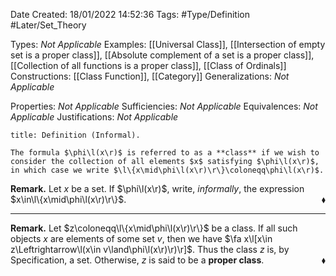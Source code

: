<div class="topSpace"></div>

Date Created: 18/01/2022 14:52:36
Tags: #Type/Definition #Later/Set_Theory

Types: _Not Applicable_
Examples: [[Universal Class]], [[Intersection of empty set is a proper class]], [[Absolute complement of a set is a proper class]], [[Collection of all functions is a proper class]], [[Class of Ordinals]]
Constructions: [[Class Function]], [[Category]]
Generalizations: _Not Applicable_

Properties: _Not Applicable_
Sufficiencies: _Not Applicable_
Equivalences: _Not Applicable_
Justifications: _Not Applicable_

``` ad-Definition
title: Definition (Informal).

The formula $\phi\l(x\r)$ is referred to as a **class** if we wish to consider the collection of all elements $x$ satisfying $\phi\l(x\r)$, in which case we write $\l\{x\mid\phi\l(x\r)\r\}\coloneqq\phi\l(x\r)$.

```

<b>Remark.</b> Let $x$ be a set. If $\phi\l(x\r)$, write, <i>informally</i>, the expression $x\in\l\{x\mid\phi\l(x\r)\r\}$.<span style="float:right;">$\blacklozenge$</span>

---

<b>Remark.</b> Let $z\coloneqq\l\{x\mid\phi\l(x\r)\r\}$ be a class. If all such objects $x$ are elements of some set $v$, then we have $\fa x\l[x\in z\Leftrightarrow\l(x\in v\land\phi\l(x\r)\r)\r]$. Thus the class $z$ is, by Specification, a set. Otherwise, $z$ is said to be a **proper class**.<span style="float:right;">$\blacklozenge$</span>
